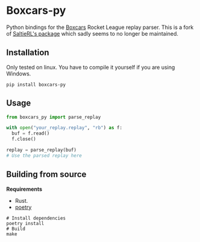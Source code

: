 # Boxcars-py

Python bindings for the [Boxcars](https://github.com/nickbabcock/boxcars) Rocket
League replay parser. This is a fork of [SaltieRL's
package](https://github.com/SaltieRL/boxcars-py) which sadly seems to no longer
be maintained. 

## Installation

Only tested on linux.
You have to compile it yourself if you are using Windows.

```
pip install boxcars-py
```

## Usage

```py
from boxcars_py import parse_replay

with open("your_replay.replay", "rb") as f:
  buf = f.read()
  f.close()

replay = parse_replay(buf)
# Use the parsed replay here
```

## Building from source

__Requirements__
  - Rust.
  - [poetry](https://pypi.org/project/poetry/)

```
# Install dependencies
poetry install
# Build
make
```

